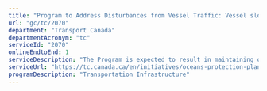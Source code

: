 ```yaml
---
title: "Program to Address Disturbances from Vessel Traffic: Vessel slowdown"
url: "gc/tc/2070"
department: "Transport Canada"
departmentAcronym: "tc"
serviceId: "2070"
onlineEndtoEnd: 1
serviceDescription: "The Program is expected to result in maintaining or increasing participation of vessels in an expanded voluntary slowdown in the Salish Sea."
serviceUrl: "https://tc.canada.ca/en/initiatives/oceans-protection-plan/improving-marine-safety-through-oceans-protection-plan#toc2"
programDescription: "Transportation Infrastructure"
---
```


